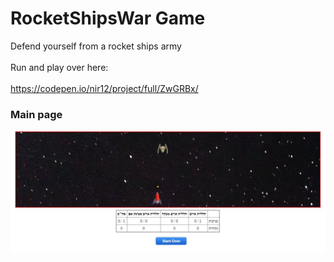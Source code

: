 # RocketShipsWar Game

Defend yourself from a rocket ships army
<br/>                           
Run and play over here:
<br/>                           
https://codepen.io/nir12/project/full/ZwGRBx/                                                    
<div>
    <h3>Main page</h3>
    <img src="Exe5/Screenshots/image1.JPG" width="1100">
</div>
